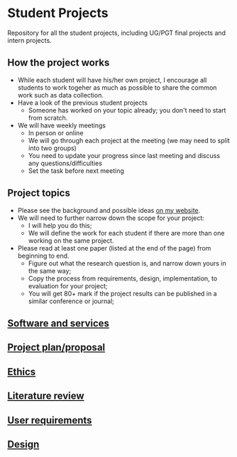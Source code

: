 # Student Projects
Repository for all the student projects, including UG/PGT final projects and intern projects.

## How the project works
- While each student will have his/her own project, I encourage all students to work togeher as much as possible to share the common work such as data collection.
- Have a look of the previous student projects
  - Someone has worked on your topic already; you don't need to start from scratch.
- We will have weekly meetings
  - In person or online
  - We will go through each project at the meeting (we may need to split into two groups)
  - You need to update your progress since last meeting and discuss any questions/difficulties
  - Set the task before next meeting

## Project topics
- Please see the background and possible ideas [on my website](https://kaixu.me/projects/).
- We will need to further narrow down the scope for your project:
  - I will help you do this;
  - We will define the work for each student if there are more than one working on the same project.  
- Please read at least one paper (listed at the end of the page) from beginning to end. 
  - Figure out what the research question is, and narrow down yours in the same way;
  - Copy the process from requirements, design, implementation, to evaluation for your project;
  - You will get 80+ mark if the project results can be published in a similar conference or journal;
 
## [Software and services](instructions/software.md)

## [Project plan/proposal](instructions/proposal.md)

## [Ethics](instructions/ethics.md)

## [Literature review](instructions/literature.md)

## [User requirements](instructions/requirements.md)

## [Design](instructions/design.md)
